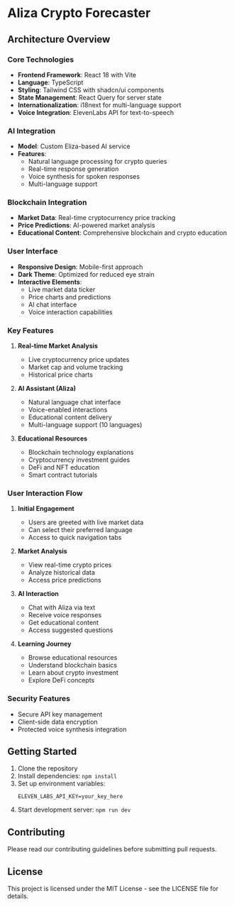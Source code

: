 # Aliza Crypto Forecaster

## Architecture Overview

### Core Technologies
- **Frontend Framework**: React 18 with Vite
- **Language**: TypeScript
- **Styling**: Tailwind CSS with shadcn/ui components
- **State Management**: React Query for server state
- **Internationalization**: i18next for multi-language support
- **Voice Integration**: ElevenLabs API for text-to-speech

### AI Integration
- **Model**: Custom Eliza-based AI service
- **Features**: 
  - Natural language processing for crypto queries
  - Real-time response generation
  - Voice synthesis for spoken responses
  - Multi-language support

### Blockchain Integration
- **Market Data**: Real-time cryptocurrency price tracking
- **Price Predictions**: AI-powered market analysis
- **Educational Content**: Comprehensive blockchain and crypto education

### User Interface
- **Responsive Design**: Mobile-first approach
- **Dark Theme**: Optimized for reduced eye strain
- **Interactive Elements**: 
  - Live market data ticker
  - Price charts and predictions
  - AI chat interface
  - Voice interaction capabilities

### Key Features
1. **Real-time Market Analysis**
   - Live cryptocurrency price updates
   - Market cap and volume tracking
   - Historical price charts

2. **AI Assistant (Aliza)**
   - Natural language chat interface
   - Voice-enabled interactions
   - Educational content delivery
   - Multi-language support (10 languages)

3. **Educational Resources**
   - Blockchain technology explanations
   - Cryptocurrency investment guides
   - DeFi and NFT education
   - Smart contract tutorials

### User Interaction Flow
1. **Initial Engagement**
   - Users are greeted with live market data
   - Can select their preferred language
   - Access to quick navigation tabs

2. **Market Analysis**
   - View real-time crypto prices
   - Analyze historical data
   - Access price predictions

3. **AI Interaction**
   - Chat with Aliza via text
   - Receive voice responses
   - Get educational content
   - Access suggested questions

4. **Learning Journey**
   - Browse educational resources
   - Understand blockchain basics
   - Learn about crypto investment
   - Explore DeFi concepts

### Security Features
- Secure API key management
- Client-side data encryption
- Protected voice synthesis integration

## Getting Started

1. Clone the repository
2. Install dependencies: `npm install`
3. Set up environment variables:
   ```
   ELEVEN_LABS_API_KEY=your_key_here
   ```
4. Start development server: `npm run dev`

## Contributing

Please read our contributing guidelines before submitting pull requests.

## License

This project is licensed under the MIT License - see the LICENSE file for details.